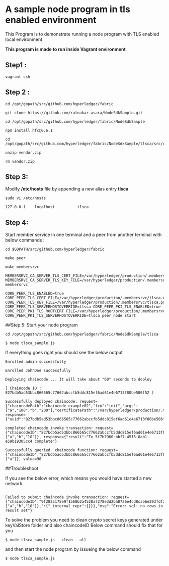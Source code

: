 # A sample node program in tls enabled environment

This Program is to demonstrate running a node program with TLS enabled local environment

**This program is made to run inside Vagrant environment**

## Step1 : 

`vagrant ssh`

## Step 2 :

```
cd /opt/gopath/src/github.com/hyperledger/fabric

git clone https://github.com/ratnakar-asara/NodeSdkSample.git

cd /opt/gopath/src/github.com/hyperledger/fabric/NodeSdkSample

npm install hfc@0.6.1

cd /opt/gopath/src/github.com/hyperledger/fabric/NodeSdkSample/tlsca/src/chaincode_example02

unzip vendor.zip  

rm vendor.zip

```

## Step 3: 
Modify **/etc/hosts** file by appending a new alias entry **tlsca** 

`sudo vi /etc/hosts`

```
127.0.0.1    localhost 			tlsca
```

## Step 4: 
Start member service in one terminal and a peer from another terminal with below commands  :

```
cd $GOPATH/src/github.com/hyperledger/fabric

make peer

make membersrvc

MEMBERSRVC_CA_SERVER_TLS_CERT_FILE=/var/hyperledger/production/.membersrvc/tlsca.cert MEMBERSRVC_CA_SERVER_TLS_KEY_FILE=/var/hyperledger/production/.membersrvc/tlsca.priv membersrvc

CORE_PEER_TLS_ENABLED=true CORE_PEER_TLS_CERT_FILE=/var/hyperledger/production/.membersrvc/tlsca.cert  CORE_PEER_TLS_KEY_FILE=/var/hyperledger/production/.membersrvc/tlsca.priv  CORE_PEER_TLS_SERVERHOSTOVERRIDE=tlsca CORE_PEER_PKI_TLS_ENABLED=true CORE_PEER_PKI_TLS_ROOTCERT_FILE=/var/hyperledger/production/.membersrvc/tlsca.cert CORE_PEER_PKI_TLS_SERVERHOSTOVERRIDE=tlsca peer node start
```

##Step 5:
Start your node program 

```
cd /opt/gopath/src/github.com/hyperledger/fabric/NodeSdkSample/tlsca

$ node tlsca_sample.js
```
If everything goes right you should see the below output

```
Enrolled admin successfully

Enrolled JohnDoe successfully

Deploying chaincode ... It will take about "60" seconds to deploy 

[ Chaincode ID :  827bdb5ad53bbc866565c77662abccfb5ddc815ef6ad61e4e6713f80be506f52 ]

Successfully deployed chaincode: request={"chaincodePath":"chaincode_example02","fcn":"init","args":["a","100","b","200"],"certificatePath":"/var/hyperledger/production/.membersrvc/tlsca.cert"}, response={"uuid":"827bdb5ad53bbc866565c77662abccfb5ddc815ef6ad61e4e6713f80be506f52","chaincodeID":"827bdb5ad53bbc866565c77662abccfb5ddc815ef6ad61e4e6713f80be506f52"} 

completed chaincode invoke transaction: request={"chaincodeID":"827bdb5ad53bbc866565c77662abccfb5ddc815ef6ad61e4e6713f80be506f52","fcn":"invoke","args":["a","b","10"]}, response={"result":"Tx 5f7b7960-bbf7-45f5-8ab1-e59b19305cc4 complete"}

Successfully queried  chaincode function: request={"chaincodeID":"827bdb5ad53bbc866565c77662abccfb5ddc815ef6ad61e4e6713f80be506f52","fcn":"query","args":["a"]}, value=90 
```

##Troubleshoot

If you see the below error, which means you would have started a new network 

```

Failed to submit chaincode invoke transaction: request={"chaincodeID":"9f2825175e9f1b60b2a4528a7278e3d2ba8726e4cd8cab6e203fdf2403a1bd9f","fcn":"invoke","args":["a","b","10"]},":{"_internal_repr":{}}},"msg":"Error: sql: no rows in result set"}

```

To solve the problem you need to clean crypto secret keys generated under keyValStore folder and also chaincodeID
Below command should fix that for you

`$ node tlsca_sample.js --clean --all`

and then start the node program by issueing the below command

`$ node tlsca_sample.js`
